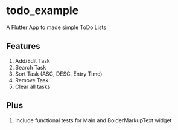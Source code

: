 # todo_example

A Flutter App to made simple ToDo Lists

## Features

1. Add/Edit Task
2. Search Task
3. Sort Task (ASC, DESC, Entry Time)
4. Remove Task
5. Clear all tasks

## Plus

1. Include functional tests for Main and BolderMarkupText widget
